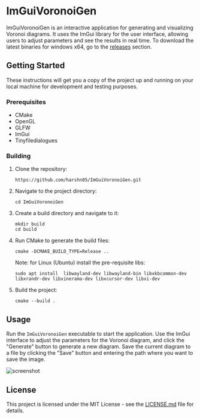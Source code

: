 # ImGuiVoronoiGen

ImGuiVoronoiGen is an interactive application for generating and visualizing Voronoi diagrams. It uses the ImGui library for the user interface, allowing users to adjust parameters and see the results in real time. To download the latest binaries for windows x64, go to the [releases](https://github.com/harshn05/ImGuiVoronoiGen/releases) section.

## Getting Started

These instructions will get you a copy of the project up and running on your local machine for development and testing purposes.

### Prerequisites

- CMake
- OpenGL
- GLFW 
- ImGui
- Tinyfiledialogues

### Building

1. Clone the repository:
   ```
   https://github.com/harshn05/ImGuiVoronoiGen.git
   ```
2. Navigate to the project directory:
   ```
   cd ImGuiVoronoiGen
   ```
3. Create a build directory and navigate to it:
   ```
   mkdir build 
   cd build
   ```
4. Run CMake to generate the build files:
   ```
   cmake -DCMAKE_BUILD_TYPE=Release ..
   ```
   Note: for Linux (Ubuntu) install the pre-requisite libs:
   ```
   sudo apt install  libwayland-dev libwayland-bin libxkbcommon-dev libxrandr-dev libxinerama-dev libxcursor-dev libxi-dev
   ```

5. Build the project:
   ```
   cmake --build .
   ```


## Usage

Run the `ImGuiVoronoiGen` executable to start the application. Use the ImGui interface to adjust the parameters for the Voronoi diagram, and click the "Generate" button to generate a new diagram. Save the current diagram to a file by clicking the "Save" button and entering the path where you want to save the image.

![screenshot](screenshot.PNG)




## License

This project is licensed under the MIT License - see the [LICENSE.md](LICENSE.md) file for details.